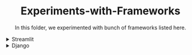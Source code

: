<h1 align="center">Experiments-with-Frameworks</h1>
<p align="center">
In this folder, we experimented with bunch of frameworks listed here. 
</p>

<details>
<summary>Streamlit</summary>
<br>
  
```pip install streamlit```

```cd Experiments-with-Frameworks```

``` cd Streamlit ```

``` streamlit run main.py ```
</details>



<details>
<summary>Django</summary>
<br>
<b>Requirements: Ubuntu 20.04</b>

```sudo apt install python3-django```

`cd Experiments-with-Frameworks```

``cd Django```

**cd into directory that has the "manage.py' file**

**[SOURCE:]** [https://stackoverflow.com/questions/54263679/do-django-is-needed-for-every-virtual-environment]

```python3 manage.py migrate```  

**This will run the file globally instead of the virtualenv**

```python3 manage.py runserver```
</details>


